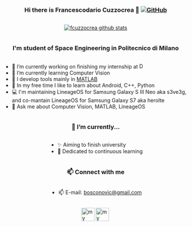 <div style="display: grid; place-items: center;">

### Hi there is Francescodario Cuzzocrea 👋 [![GitHub](https://img.shields.io/badge/dynamic/json?logo=github&label=GitHub+Followers&labelColor=282c34&color=181717&query=%24.data.totalSubs&url=https%3A%2F%2Fapi.spencerwoo.com%2Fsubstats%2F%3Fsource%3Dgithub%26queryKey%3Dfcuzzocrea&longCache=true)](https://github.com/fcuzzocrea)
[![fcuzzocrea github stats](https://github-readme-stats.vercel.app/api?username=fcuzzocrea&hide=issues&show_icons=true&include_all_commits=true&theme=dracula)](https://github.com/fcuzzocrea)

### I'm student of Space Engineering in Politecnico di Milano

- 🔭 I’m currently working on finishing my internship at <a href="https://www.dorbit.space"> <img height="15" src="http://www.spacesafetymagazine.com/wp-content/uploads/2013/03/D-ORBIT-LOGO-trasparente-TAGLINE-300x79.png" alt="D-Orbit" /></a>
- 🌱 I’m currently learning Computer Vision
- 🔧 I develop tools mainly in <a href="https://www.mathworks.com/?requestedDomain=">MATLAB</a>
- 👯 In my free time I like to learn about Android, C++, Python
- 💻 I'm maintaining LineageOS for Samsung Galaxy S III Neo aka s3ve3g, and co-mantain LineageOS for Samsung Galaxy S7 aka herolte
- 💬 Ask me about Computer Vision, MATLAB, LineageOS
  
### 🔭 I’m currently...

- ✨ Aiming to finish university 
- 📖 Dedicated to continuous learning
  
### 📫 Connect with me

- 📫 E-mail: bosconovic@gmail.com

[<img align="left" alt="my Twitter" width="36px" src="https://cdn.jsdelivr.net/npm/simple-icons@v3/icons/twitter.svg" />][twitter]
[<img align="left" alt="my LinkedIn" width="36px" src="https://cdn.jsdelivr.net/npm/simple-icons@v3/icons/linkedin.svg" />][linkedin]

</div>

[twitter]: https://twitter.com/fdcuzzocrea
[linkedin]: https://www.linkedin.com/in/fcuzzocrea

  

